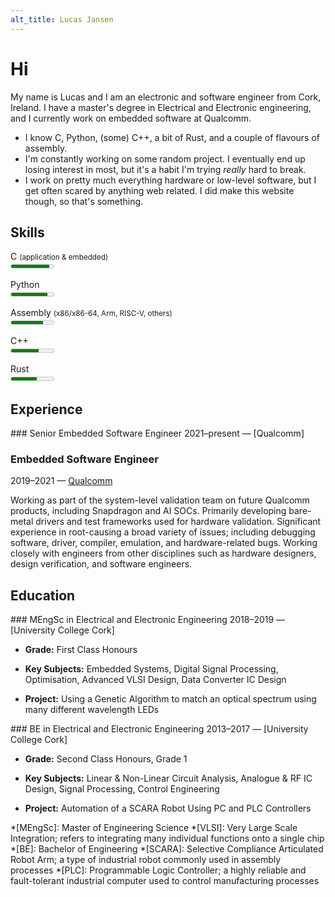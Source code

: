 ```yaml
---
alt_title: Lucas Jansen
---
```


# Hi

My name is Lucas and I am an electronic and software engineer from Cork, Ireland. I have a master's
degree in Electrical and Electronic engineering, and I currently work on embedded software at
Qualcomm.

- I know C, Python, (some) C++, a bit of Rust, and a couple of flavours of assembly.
- I'm constantly working on some random project. I eventually end up losing interest in most, but
it's a habit I'm trying *really* hard to break.
- I work on pretty much everything hardware or low-level software, but I get often scared by
anything web related. I did make this website though, so that's something.

## Skills

C <small>(application & embedded)</small><br><meter max="10" value="9">9/10</meter>

Python<br><meter max="10" value="8.5">8.5/10</meter>

Assembly <small>(x86/x86-64, Arm, RISC-V, others)</small><br><meter max="10" value="7.5">7.5/10</meter>

C++<br><meter max="10" value="6.5">6.5/10</meter>

Rust<br><meter max="10" value="6">6/10</meter>

## Experience

<hgroup markdown="1">
### Senior Embedded Software Engineer
2021&ndash;present &mdash; [Qualcomm]

### Embedded Software Engineer
2019&ndash;2021 &mdash; [Qualcomm]
</hgroup>

Working as part of the system-level validation team on future Qualcomm products, including Snapdragon and AI SOCs.
Primarily developing bare-metal drivers and test frameworks used for hardware validation.
Significant experience in root-causing a broad variety of issues; including debugging software, driver, compiler, emulation, and hardware-related bugs.
Working closely with engineers from other disciplines such as hardware designers, design verification, and software engineers.

## Education

<hgroup markdown="1">
### MEngSc in Electrical and Electronic Engineering
2018&ndash;2019 &mdash; [University College Cork]
</hgroup>

* **Grade:** First Class Honours

* **Key Subjects:** Embedded Systems, Digital Signal Processing, Optimisation, Advanced VLSI Design, Data Converter IC Design

* **Project:** Using a Genetic Algorithm to match an optical spectrum using many different wavelength LEDs

<hgroup markdown="1">
### BE in Electrical and Electronic Engineering
2013&ndash;2017 &mdash; [University College Cork]
</hgroup>

* **Grade:** Second Class Honours, Grade 1

* **Key Subjects:** Linear & Non-Linear Circuit Analysis, Analogue & RF IC Design, Signal Processing, Control Engineering

* **Project:** Automation of a SCARA Robot Using PC and PLC Controllers

[qualcomm]: https://www.qualcomm.com
[university college cork]: https://www.ucc.ie

*[MEngSc]: Master of Engineering Science
*[VLSI]: Very Large Scale Integration; refers to integrating many individual functions onto a single chip
*[BE]: Bachelor of Engineering
*[SCARA]: Selective Compliance Articulated Robot Arm; a type of industrial robot commonly used in assembly processes
*[PLC]: Programmable Logic Controller; a highly reliable and fault-tolerant industrial computer used to control manufacturing processes
